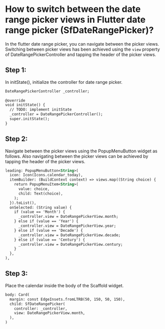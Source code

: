# How to switch between the date range picker views in Flutter date range picker (SfDateRangePicker)?

In the flutter date range picker, you can navigate between the picker views. Switching between picker views has been achieved using the `view` property of DateRangePickerController and tapping the header of the picker views.

## Step 1:
In initState(), initialize the controller for date range picker.

```xml
DateRangePickerController _controller;
 
@override
void initState() {
  // TODO: implement initState
  _controller = DateRangePickerController();
  super.initState();
}
```
 

## Step 2:
Navigate between the picker views using the PopupMenuButton widget as follows. Also navigating between the picker views can be achieved by tapping the header of the picker views. 

```xml
leading: PopupMenuButton<String>(
  icon: Icon(Icons.calendar_today),
  itemBuilder: (BuildContext context) => views.map((String choice) {
    return PopupMenuItem<String>(
      value: choice,
      child: Text(choice),
    );
  }).toList(),
  onSelected: (String value) {
    if (value == 'Month') {
      _controller.view = DateRangePickerView.month;
    } else if (value == 'Year') {
      _controller.view = DateRangePickerView.year;
    } else if (value == 'Decade') {
      _controller.view = DateRangePickerView.decade;
    } else if (value == 'Century') {
      _controller.view = DateRangePickerView.century;
    }
  },
),
```
## Step 3:
Place the calendar inside the body of the Scaffold widget.

```xml
body: Card(
  margin: const EdgeInsets.fromLTRB(50, 150, 50, 150),
  child: SfDateRangePicker(
    controller: _controller,
    view: DateRangePickerView.month,
  ),
)
```
